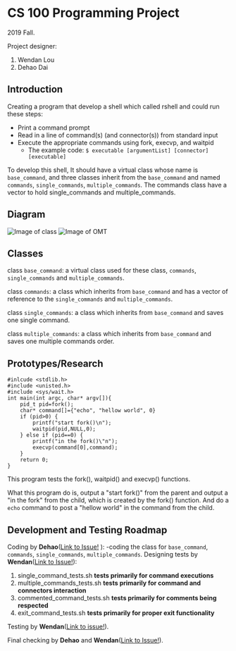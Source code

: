 # CS 100 Programming Project
2019 Fall.

Project designer:
1. Wendan Lou
2. Dehao Dai
## Introduction
Creating a program that develop a shell which called rshell and could run these steps:
- Print a command prompt
- Read in a line of command(s) (and connector(s)) from standard input
- Execute the appropriate commands using fork, execvp, and waitpid
  - The example code: 
  `$ executable [argumentList] [connector] [executable]`
  
To develop this shell, It should have a virtual class whose name is `base_command`, and three classes inherit from the `base_command` and named `commands`, `single_commands`, `multiple_commands`. The commands class have a vector to hold single_commands and multiple_commands. 
## Diagram
![Image of class](https://github.com/cs100/assignment-goodluck/blob/master/Images/Class_Design.png)
![Image of OMT](https://github.com/cs100/assignment-goodluck/blob/master/Images/OMT.png)
## Classes
class `base_command`: a virtual class used for these class, `commands`, `single_commands` and `multiple_commands`.

class `commands`: a class which inherits from `base_command` and has a vector of reference to the `single_commands` and `multiple_commands`.

class `single_commands`: a class which inherits from `base_command` and saves one single command.

class `multiple_commands`: a class which inherits from `base_command` and saves one multiple commands order.
## Prototypes/Research
```
#inlcude <stdlib.h>
#include <unisted.h>
#include <sys/wait.h>
int main(int argc, char* argv[]){
	pid_t pid=fork();
	char* command[]={"echo", "hellow world", 0}
	if (pid>0) {
		printf("start fork()\n");
		waitpid(pid,NULL,0);
	} else if (pid==0) {
		printf("in the fork()\"n");
		execvp(command[0],command);
	}
	return 0;
}
```
This program tests the fork(), waitpid() and execvp() functions.

What this program do is, output a "start fork()" from the parent and output a "in the fork" from the child, which is created by the fork() function. And do a `echo` command to post a "hellow world" in the command from the child.
 
## Development and Testing Roadmap
Coding by **Dehao**([Link to Issue!](https://github.com/cs100/assignment-goodluck/issues/1) ):
-coding the class for `base_command`, `commands`, `single_commands`, `multiple_commands`.
Designing tests by **Wendan**([Link to Issue!](https://github.com/cs100/assignment-goodluck/issues/2)):
1. single_command_tests.sh **tests primarily for command executions**
2. multiple_commands_tests.sh **tests primarily for command and connectors interaction**
3. commented_command_tests.sh **tests primarily for comments being respected**
4. exit_command_tests.sh **tests primarily for proper exit functionality**

Testing by **Wendan**([Link to issue!](https://github.com/cs100/assignment-goodluck/issues/3)).

Final checking by **Dehao** and **Wendan**([Link to Issue!](https://github.com/cs100/assignment-goodluck/issues/4)).
